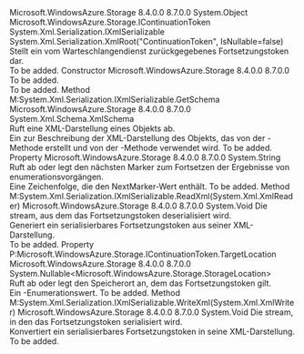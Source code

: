 <Type Name="QueueContinuationToken" FullName="Microsoft.WindowsAzure.Storage.Queue.QueueContinuationToken">
  <TypeSignature Language="C#" Value="public sealed class QueueContinuationToken : Microsoft.WindowsAzure.Storage.IContinuationToken, System.Xml.Serialization.IXmlSerializable" />
  <TypeSignature Language="ILAsm" Value=".class public auto ansi serializable sealed beforefieldinit QueueContinuationToken extends System.Object implements class Microsoft.WindowsAzure.Storage.IContinuationToken, class System.Xml.Serialization.IXmlSerializable" />
  <TypeSignature Language="DocId" Value="T:Microsoft.WindowsAzure.Storage.Queue.QueueContinuationToken" />
  <TypeSignature Language="VB.NET" Value="Public NotInheritable Class QueueContinuationToken&#xA;Implements IContinuationToken, IXmlSerializable" />
  <TypeSignature Language="F#" Value="type QueueContinuationToken = class&#xA;    interface IContinuationToken&#xA;    interface IXmlSerializable" />
  <AssemblyInfo>
    <AssemblyName>Microsoft.WindowsAzure.Storage</AssemblyName>
    <AssemblyVersion>8.4.0.0</AssemblyVersion>
    <AssemblyVersion>8.7.0.0</AssemblyVersion>
  </AssemblyInfo>
  <Base>
    <BaseTypeName>System.Object</BaseTypeName>
  </Base>
  <Interfaces>
    <Interface>
      <InterfaceName>Microsoft.WindowsAzure.Storage.IContinuationToken</InterfaceName>
    </Interface>
    <Interface>
      <InterfaceName>System.Xml.Serialization.IXmlSerializable</InterfaceName>
    </Interface>
  </Interfaces>
  <Attributes>
    <Attribute>
      <AttributeName>System.Xml.Serialization.XmlRoot("ContinuationToken", IsNullable=false)</AttributeName>
    </Attribute>
  </Attributes>
  <Docs>
    <summary>
            Stellt ein vom Warteschlangendienst zurückgegebenes Fortsetzungstoken dar.
            </summary>
    <remarks>To be added.</remarks>
  </Docs>
  <Members>
    <Member MemberName=".ctor">
      <MemberSignature Language="C#" Value="public QueueContinuationToken ();" />
      <MemberSignature Language="ILAsm" Value=".method public hidebysig specialname rtspecialname instance void .ctor() cil managed" />
      <MemberSignature Language="DocId" Value="M:Microsoft.WindowsAzure.Storage.Queue.QueueContinuationToken.#ctor" />
      <MemberSignature Language="VB.NET" Value="Public Sub New ()" />
      <MemberType>Constructor</MemberType>
      <AssemblyInfo>
        <AssemblyName>Microsoft.WindowsAzure.Storage</AssemblyName>
        <AssemblyVersion>8.4.0.0</AssemblyVersion>
        <AssemblyVersion>8.7.0.0</AssemblyVersion>
      </AssemblyInfo>
      <Parameters />
      <Docs>
        <summary>To be added.</summary>
        <remarks>To be added.</remarks>
      </Docs>
    </Member>
    <Member MemberName="GetSchema">
      <MemberSignature Language="C#" Value="public System.Xml.Schema.XmlSchema GetSchema ();" />
      <MemberSignature Language="ILAsm" Value=".method public hidebysig newslot virtual instance class System.Xml.Schema.XmlSchema GetSchema() cil managed" />
      <MemberSignature Language="DocId" Value="M:Microsoft.WindowsAzure.Storage.Queue.QueueContinuationToken.GetSchema" />
      <MemberSignature Language="VB.NET" Value="Public Function GetSchema () As XmlSchema" />
      <MemberSignature Language="F#" Value="abstract member GetSchema : unit -&gt; System.Xml.Schema.XmlSchema&#xA;override this.GetSchema : unit -&gt; System.Xml.Schema.XmlSchema" Usage="queueContinuationToken.GetSchema " />
      <MemberType>Method</MemberType>
      <Implements>
        <InterfaceMember>M:System.Xml.Serialization.IXmlSerializable.GetSchema</InterfaceMember>
      </Implements>
      <AssemblyInfo>
        <AssemblyName>Microsoft.WindowsAzure.Storage</AssemblyName>
        <AssemblyVersion>8.4.0.0</AssemblyVersion>
        <AssemblyVersion>8.7.0.0</AssemblyVersion>
      </AssemblyInfo>
      <ReturnValue>
        <ReturnType>System.Xml.Schema.XmlSchema</ReturnType>
      </ReturnValue>
      <Parameters />
      <Docs>
        <summary>
            Ruft eine XML-Darstellung eines Objekts ab.
            </summary>
        <returns>
            Ein <see cref="T:System.Xml.Schema.XmlSchema" /> zur Beschreibung der XML-Darstellung des Objekts, das von der <see cref="M:System.Xml.Serialization.IXmlSerializable.WriteXml(System.Xml.XmlWriter)" />-Methode erstellt und von der <see cref="M:System.Xml.Serialization.IXmlSerializable.ReadXml(System.Xml.XmlReader)" />-Methode verwendet wird.
            </returns>
        <remarks>To be added.</remarks>
      </Docs>
    </Member>
    <Member MemberName="NextMarker">
      <MemberSignature Language="C#" Value="public string NextMarker { get; set; }" />
      <MemberSignature Language="ILAsm" Value=".property instance string NextMarker" />
      <MemberSignature Language="DocId" Value="P:Microsoft.WindowsAzure.Storage.Queue.QueueContinuationToken.NextMarker" />
      <MemberSignature Language="VB.NET" Value="Public Property NextMarker As String" />
      <MemberSignature Language="F#" Value="member this.NextMarker : string with get, set" Usage="Microsoft.WindowsAzure.Storage.Queue.QueueContinuationToken.NextMarker" />
      <MemberType>Property</MemberType>
      <AssemblyInfo>
        <AssemblyName>Microsoft.WindowsAzure.Storage</AssemblyName>
        <AssemblyVersion>8.4.0.0</AssemblyVersion>
        <AssemblyVersion>8.7.0.0</AssemblyVersion>
      </AssemblyInfo>
      <ReturnValue>
        <ReturnType>System.String</ReturnType>
      </ReturnValue>
      <Docs>
        <summary>
            Ruft ab oder legt den nächsten Marker zum Fortsetzen der Ergebnisse von <see cref="T:Microsoft.WindowsAzure.Storage.Queue.CloudQueue" /> enumerationsvorgängen.
            </summary>
        <value>Eine Zeichenfolge, die den NextMarker-Wert enthält.</value>
        <remarks>To be added.</remarks>
      </Docs>
    </Member>
    <Member MemberName="ReadXml">
      <MemberSignature Language="C#" Value="public void ReadXml (System.Xml.XmlReader reader);" />
      <MemberSignature Language="ILAsm" Value=".method public hidebysig newslot virtual instance void ReadXml(class System.Xml.XmlReader reader) cil managed" />
      <MemberSignature Language="DocId" Value="M:Microsoft.WindowsAzure.Storage.Queue.QueueContinuationToken.ReadXml(System.Xml.XmlReader)" />
      <MemberSignature Language="VB.NET" Value="Public Sub ReadXml (reader As XmlReader)" />
      <MemberSignature Language="F#" Value="abstract member ReadXml : System.Xml.XmlReader -&gt; unit&#xA;override this.ReadXml : System.Xml.XmlReader -&gt; unit" Usage="queueContinuationToken.ReadXml reader" />
      <MemberType>Method</MemberType>
      <Implements>
        <InterfaceMember>M:System.Xml.Serialization.IXmlSerializable.ReadXml(System.Xml.XmlReader)</InterfaceMember>
      </Implements>
      <AssemblyInfo>
        <AssemblyName>Microsoft.WindowsAzure.Storage</AssemblyName>
        <AssemblyVersion>8.4.0.0</AssemblyVersion>
        <AssemblyVersion>8.7.0.0</AssemblyVersion>
      </AssemblyInfo>
      <ReturnValue>
        <ReturnType>System.Void</ReturnType>
      </ReturnValue>
      <Parameters>
        <Parameter Name="reader" Type="System.Xml.XmlReader" />
      </Parameters>
      <Docs>
        <param name="reader">Die <see cref="T:System.Xml.XmlReader" /> stream, aus dem das Fortsetzungstoken deserialisiert wird.</param>
        <summary>
            Generiert ein serialisierbares Fortsetzungstoken aus seiner XML-Darstellung.
            </summary>
        <remarks>To be added.</remarks>
      </Docs>
    </Member>
    <Member MemberName="TargetLocation">
      <MemberSignature Language="C#" Value="public Nullable&lt;Microsoft.WindowsAzure.Storage.StorageLocation&gt; TargetLocation { get; set; }" />
      <MemberSignature Language="ILAsm" Value=".property instance valuetype System.Nullable`1&lt;valuetype Microsoft.WindowsAzure.Storage.StorageLocation&gt; TargetLocation" />
      <MemberSignature Language="DocId" Value="P:Microsoft.WindowsAzure.Storage.Queue.QueueContinuationToken.TargetLocation" />
      <MemberSignature Language="VB.NET" Value="Public Property TargetLocation As Nullable(Of StorageLocation)" />
      <MemberSignature Language="F#" Value="member this.TargetLocation : Nullable&lt;Microsoft.WindowsAzure.Storage.StorageLocation&gt; with get, set" Usage="Microsoft.WindowsAzure.Storage.Queue.QueueContinuationToken.TargetLocation" />
      <MemberType>Property</MemberType>
      <Implements>
        <InterfaceMember>P:Microsoft.WindowsAzure.Storage.IContinuationToken.TargetLocation</InterfaceMember>
      </Implements>
      <AssemblyInfo>
        <AssemblyName>Microsoft.WindowsAzure.Storage</AssemblyName>
        <AssemblyVersion>8.4.0.0</AssemblyVersion>
        <AssemblyVersion>8.7.0.0</AssemblyVersion>
      </AssemblyInfo>
      <ReturnValue>
        <ReturnType>System.Nullable&lt;Microsoft.WindowsAzure.Storage.StorageLocation&gt;</ReturnType>
      </ReturnValue>
      <Docs>
        <summary>
            Ruft ab oder legt den Speicherort an, dem das Fortsetzungstoken gilt.
            </summary>
        <value>Ein <see cref="T:Microsoft.WindowsAzure.Storage.StorageLocation" />-Enumerationswert.</value>
        <remarks>To be added.</remarks>
      </Docs>
    </Member>
    <Member MemberName="WriteXml">
      <MemberSignature Language="C#" Value="public void WriteXml (System.Xml.XmlWriter writer);" />
      <MemberSignature Language="ILAsm" Value=".method public hidebysig newslot virtual instance void WriteXml(class System.Xml.XmlWriter writer) cil managed" />
      <MemberSignature Language="DocId" Value="M:Microsoft.WindowsAzure.Storage.Queue.QueueContinuationToken.WriteXml(System.Xml.XmlWriter)" />
      <MemberSignature Language="VB.NET" Value="Public Sub WriteXml (writer As XmlWriter)" />
      <MemberSignature Language="F#" Value="abstract member WriteXml : System.Xml.XmlWriter -&gt; unit&#xA;override this.WriteXml : System.Xml.XmlWriter -&gt; unit" Usage="queueContinuationToken.WriteXml writer" />
      <MemberType>Method</MemberType>
      <Implements>
        <InterfaceMember>M:System.Xml.Serialization.IXmlSerializable.WriteXml(System.Xml.XmlWriter)</InterfaceMember>
      </Implements>
      <AssemblyInfo>
        <AssemblyName>Microsoft.WindowsAzure.Storage</AssemblyName>
        <AssemblyVersion>8.4.0.0</AssemblyVersion>
        <AssemblyVersion>8.7.0.0</AssemblyVersion>
      </AssemblyInfo>
      <ReturnValue>
        <ReturnType>System.Void</ReturnType>
      </ReturnValue>
      <Parameters>
        <Parameter Name="writer" Type="System.Xml.XmlWriter" />
      </Parameters>
      <Docs>
        <param name="writer">Die <see cref="T:System.Xml.XmlWriter" /> stream, in den das Fortsetzungstoken serialisiert wird.</param>
        <summary>
            Konvertiert ein serialisierbares Fortsetzungstoken in seine XML-Darstellung.
            </summary>
        <remarks>To be added.</remarks>
      </Docs>
    </Member>
  </Members>
</Type>